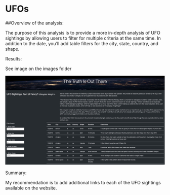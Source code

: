 # UFOs

##Overview of the analysis:

The purpose of this analysis is to provide a more in-depth analysis of UFO sightings by allowing users to filter for multiple criteria at the same time. In addition to the date, you’ll add table filters for the city, state, country, and shape.

Results:

See image on the images folder

![](images/2021-12-04-13-01-12.png)


Summary:

My recommendation is to add additional links to each of the UFO sightings available on the website.